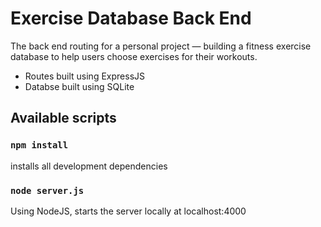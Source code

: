 # Exercise Database Back End

The back end routing for a personal project — building a fitness exercise database to help users choose exercises for their workouts.

- Routes built using ExpressJS
- Databse built using SQLite

## Available scripts

### `npm install`

installs all development dependencies

### `node server.js`

Using NodeJS, starts the server locally at localhost:4000
